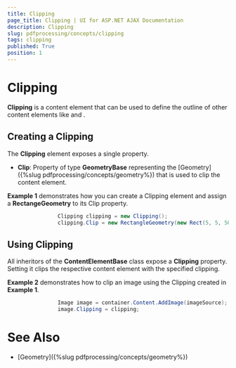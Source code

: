 ```yaml
---
title: Clipping
page_title: Clipping | UI for ASP.NET AJAX Documentation
description: Clipping
slug: pdfprocessing/concepts/clipping
tags: clipping
published: True
position: 1
---
```


# Clipping



__Clipping__ is a content element that can be used to define the outline of other content elements like [](18fc2485-e8a1-4b19-a7ba-fdd755815212) and [](27ec198e-2554-45dc-81cb-957a87f84004).

## Creating a Clipping

The __Clipping__ element exposes a single property.

* __Clip__: Property of type __GeometryBase__ representing the [Geometry]({%slug pdfprocessing/concepts/geometry%}) that is used to clip the content element.

__Example 1__ demonstrates how you can create a Clipping element and assign a __RectangeGeometry__ to its Clip property.

````c#
	            Clipping clipping = new Clipping();
	            clipping.Clip = new RectangleGeometry(new Rect(5, 5, 50, 50));
````



## Using Clipping

All inheritors of the __ContentElementBase__ class expose a __Clipping__ property. Setting it clips the respective content element with the specified clipping.

__Example 2__ demonstrates how to clip an image using the Clipping created in __Example 1__.

````C#
	            Image image = container.Content.AddImage(imageSource);
	            image.Clipping = clipping;
````



# See Also

 * [Geometry]({%slug pdfprocessing/concepts/geometry%})
